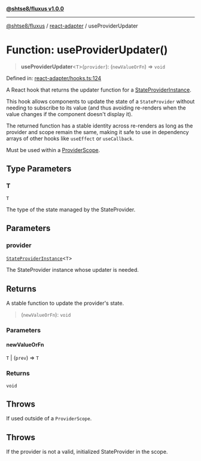 [**@shtse8/fluxus v1.0.0**](../../README.md)

***

[@shtse8/fluxus](../../README.md) / [react-adapter](../README.md) / useProviderUpdater

# Function: useProviderUpdater()

> **useProviderUpdater**\<`T`\>(`provider`): (`newValueOrFn`) => `void`

Defined in: [react-adapter/hooks.ts:124](https://github.com/shtse8/fluxus/blob/213c71c5e98d0245d85ae1e863504b6b01882dfb/react-adapter/hooks.ts#L124)

A React hook that returns the updater function for a [StateProviderInstance](../../src/interfaces/StateProviderInstance.md).

This hook allows components to update the state of a `StateProvider` without
needing to subscribe to its value (and thus avoiding re-renders when the
value changes if the component doesn't display it).

The returned function has a stable identity across re-renders as long as the
provider and scope remain the same, making it safe to use in dependency arrays
of other hooks like `useEffect` or `useCallback`.

Must be used within a [ProviderScope](ProviderScope.md).

## Type Parameters

### T

`T`

The type of the state managed by the StateProvider.

## Parameters

### provider

[`StateProviderInstance`](../../src/interfaces/StateProviderInstance.md)\<`T`\>

The StateProvider instance whose updater is needed.

## Returns

A stable function to update the provider's state.

> (`newValueOrFn`): `void`

### Parameters

#### newValueOrFn

`T` | (`prev`) => `T`

### Returns

`void`

## Throws

If used outside of a `ProviderScope`.

## Throws

If the provider is not a valid, initialized StateProvider in the scope.

